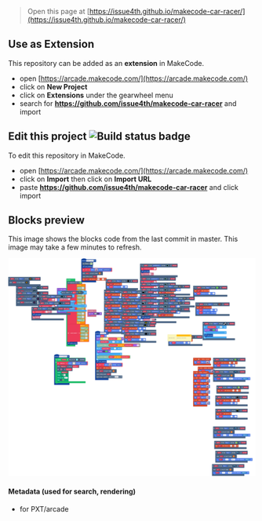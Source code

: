  


> Open this page at [https://issue4th.github.io/makecode-car-racer/](https://issue4th.github.io/makecode-car-racer/)

## Use as Extension

This repository can be added as an **extension** in MakeCode.

* open [https://arcade.makecode.com/](https://arcade.makecode.com/)
* click on **New Project**
* click on **Extensions** under the gearwheel menu
* search for **https://github.com/issue4th/makecode-car-racer** and import

## Edit this project ![Build status badge](https://github.com/issue4th/makecode-car-racer/workflows/MakeCode/badge.svg)

To edit this repository in MakeCode.

* open [https://arcade.makecode.com/](https://arcade.makecode.com/)
* click on **Import** then click on **Import URL**
* paste **https://github.com/issue4th/makecode-car-racer** and click import

## Blocks preview

This image shows the blocks code from the last commit in master.
This image may take a few minutes to refresh.

![A rendered view of the blocks](https://github.com/issue4th/makecode-car-racer/raw/master/.github/makecode/blocks.png)

#### Metadata (used for search, rendering)

* for PXT/arcade
<script src="https://makecode.com/gh-pages-embed.js"></script><script>makeCodeRender("{{ site.makecode.home_url }}", "{{ site.github.owner_name }}/{{ site.github.repository_name }}");</script>
